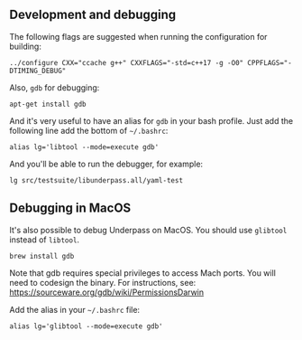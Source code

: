 ## Development and debugging

The following flags are suggested when running the configuration for building:

`../configure CXX="ccache g++" CXXFLAGS="-std=c++17 -g -O0" CPPFLAGS="-DTIMING_DEBUG"`

Also, `gdb` for debugging:

`apt-get install gdb`

And it's very useful to have an alias for `gdb` in your bash profile.
Just add the following line add the bottom of `~/.bashrc`:

`alias lg='libtool --mode=execute gdb'`

And you'll be able to run the debugger, for example:

`lg src/testsuite/libunderpass.all/yaml-test`

## Debugging in MacOS

It's also possible to debug Underpass on MacOS. You should use `glibtool` instead of `libtool`.

`brew install gdb`

Note that gdb requires special privileges to access Mach ports.
You will need to codesign the binary. For instructions, see: https://sourceware.org/gdb/wiki/PermissionsDarwin

Add the alias in your `~/.bashrc` file:

`alias lg='glibtool --mode=execute gdb'`


